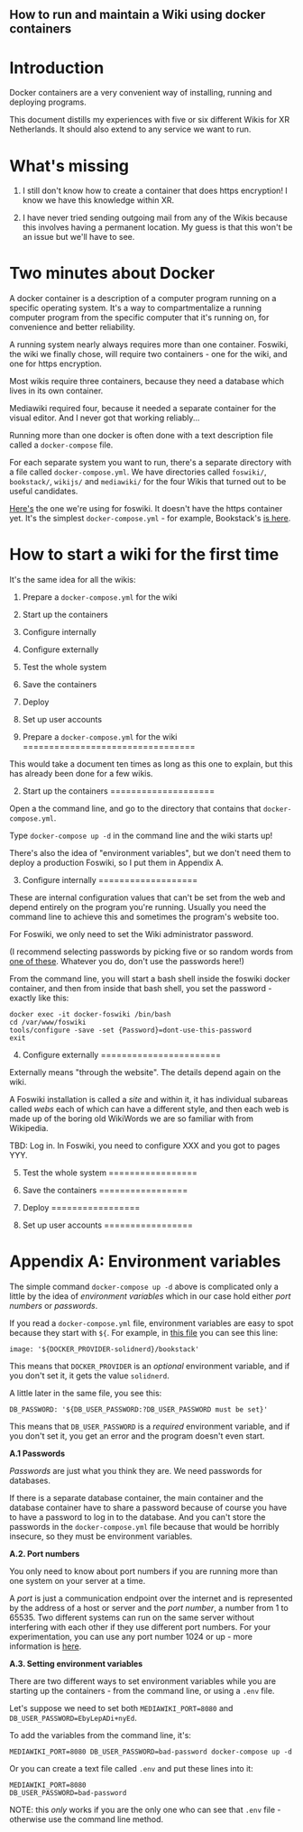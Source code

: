 How to run and maintain a Wiki using docker containers
------------------------------------------------------

Introduction
=========

Docker containers are a very convenient way of installing, running and deploying
programs.

This document distills my experiences with five or six different Wikis
for XR Netherlands.  It should also extend to any service we want to run.

What's missing
============

1. I still don't know how to create a container that does https encryption!
   I know we have this knowledge within XR.

2. I have never tried sending outgoing mail from any of the Wikis because this
   involves having a permanent location.  My guess is that this won't be an
   issue but we'll have to see.

Two minutes about Docker
===================

A docker container is a description of a computer program running on a specific
operating system.  It's a way to compartmentalize a running computer program
from the specific computer that it's running on, for convenience and better
reliability.

A running system nearly always requires more than one container.  Foswiki, the
wiki we finally chose, will require two containers - one for the wiki, and one
for https encryption.

Most wikis require three containers, because they need a database
which lives in its own container.

Mediawiki required four, because it needed a separate container for the visual
editor.  And I never got that working reliably...

Running more than one docker is often done with a text description file
called a `docker-compose` file.

For each separate system you want to run, there's a separate directory with a
file called `docker-compose.yml`.  We have directories called `foswiki/`,
`bookstack/`, `wikijs/` and `mediawiki/` for the four Wikis that turned out to
be useful candidates.

[Here's](/foswiki/docker-compose.yml) the one we're using for foswiki.  It
doesn't have the https container yet.  It's the simplest `docker-compose.yml` -
for example, Bookstack's [is here](/bookstack/docker-compose.yml).


How to start a wiki for the first time
==========================

It's the same idea for all the wikis:

1. Prepare a `docker-compose.yml` for the wiki
2. Start up the containers
3. Configure internally
4. Configure externally
5. Test the whole system
6. Save the containers
7. Deploy
8. Set up user accounts

1.  Prepare a `docker-compose.yml` for the wiki
=================================

This would take a document ten times as long as this one to explain, but this
has already been done for a few wikis.

2. Start up the containers
====================

Open a the command line, and go to the directory that contains that
`docker-compose.yml`.

Type `docker-compose up -d` in the command line and the wiki starts up!

There's also the idea of "environment variables", but we don't need them to
deploy a production Foswiki, so I put them in Appendix A.

3. Configure internally
===================

These are internal configuration values that can't be set from the web and
depend entirely on the program you're running.  Usually you need the command
line to achieve this and sometimes the program's website too.

For Foswiki, we only need to set the Wiki administrator password.

(I recommend selecting passwords by picking five or so random words from [one of
these](https://www.google.com/search?q=random+words&rlz=1C5CHFA_enNL800NL800&oq=random+words&aqs=chrome..69i57j0l4j69i60j69i65j69i60.2313j0j7&sourceid=chrome&ie=UTF-8).
Whatever you do, don't use the passwords here!)

From the command line, you will start a bash shell inside the foswiki docker
container, and then from inside that bash shell, you set the password - exactly
like this:

    docker exec -it docker-foswiki /bin/bash
    cd /var/www/foswiki
    tools/configure -save -set {Password}=dont-use-this-password
    exit

4. Configure externally
=======================

Externally means "through the website". The details depend again on the wiki.

A Foswiki installation is called a _site_ and within it, it has individual
subareas called _webs_ each of which can have a different style, and then each
web is made up of the boring old WikiWords we are so familiar with from
Wikipedia.

TBD:
Log in.
In Foswiki, you need to configure XXX and you got to pages YYY.

5. Test the whole system
=================

6. Save the containers
=================

7. Deploy
=================

8. Set up user accounts
=================


Appendix A: Environment variables
===========================

The simple command `docker-compose up -d` above is complicated only a little by
the idea of _environment variables_ which in our case hold either _port numbers_
or _passwords_.

If you read a `docker-compose.yml` file, environment variables are easy to spot
because they start with `${`. For example, in [this
file](/bookstack/docker-compose.yml) you can see this line:

    image: '${DOCKER_PROVIDER-solidnerd}/bookstack'

This means that `DOCKER_PROVIDER` is an _optional_ environment variable, and if
you don't set it, it gets the value `solidnerd`.

A little later in the same file, you see this:

    DB_PASSWORD: '${DB_USER_PASSWORD:?DB_USER_PASSWORD must be set}'

This means that `DB_USER_PASSWORD` is a _required_ environment variable, and if
you don't set it, you get an error and the program doesn't even start.

**A.1 Passwords**

_Passwords_ are just what you think they are.  We need passwords for databases.

If there is a separate database container, the main container and the database
container have to share a password because of course you have to have a password
to log in to the database.  And you can't store the passwords in the
`docker-compose.yml` file because that would be horribly insecure, so they must
be environment variables.

**A.2. Port numbers**

You only need to know about port numbers if you are running more than one system
on your server at a time.

A _port_ is just a communication endpoint over the internet and is represented
by the address of a host or server and the _port number_, a number from 1 to
65535.  Two different systems can run on the same server without interfering
with each other if they use different port numbers.  For your experimentation,
you can use any port number 1024 or up - more information is
[here](https://en.wikipedia.org/wiki/Port_\(computer_networking\)).

**A.3. Setting environment variables**

There are two different ways to set environment variables while you are starting
up the containers - from the command line, or using a `.env` file.

Let's suppose we need to set both `MEDIAWIKI_PORT=8080` and
`DB_USER_PASSWORD=EbyLepADi+nyEd`.

To add the variables from the command line, it's:

    MEDIAWIKI_PORT=8080 DB_USER_PASSWORD=bad-password docker-compose up -d

Or you can create a text file called `.env` and put these lines into it:

    MEDIAWIKI_PORT=8080
    DB_USER_PASSWORD=bad-password

NOTE: this _only_ works if you are the only one who can see that `.env` file -
otherwise use the command line method.
